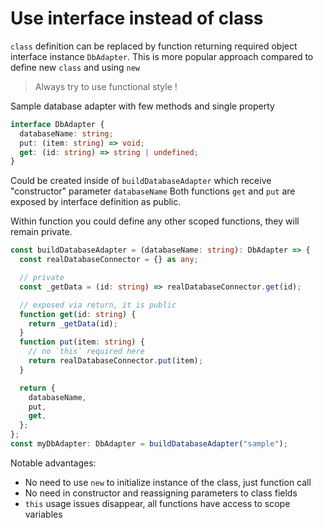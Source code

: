 # Use interface instead of class

`class` definition can be replaced by function returning required object interface instance `DbAdapter`.
This is more popular approach compared to define new `class` and using `new`

> Always try to use functional style !

Sample database adapter with few methods and single property

```ts
interface DbAdapter {
  databaseName: string;
  put: (item: string) => void;
  get: (id: string) => string | undefined;
}
```

Could be created inside of `buildDatabaseAdapter` which receive "constructor" parameter `databaseName`
Both functions `get` and `put` are exposed by interface definition as public.

Within function you could define any other scoped functions, they will remain private.

```ts
const buildDatabaseAdapter = (databaseName: string): DbAdapter => {
  const realDatabaseConnector = {} as any;

  // private
  const _getData = (id: string) => realDatabaseConnector.get(id);

  // exposed via return, it is public
  function get(id: string) {
    return _getData(id);
  }
  function put(item: string) {
    // no `this` required here
    return realDatabaseConnector.put(item);
  }

  return {
    databaseName,
    put,
    get,
  };
};
const myDbAdapter: DbAdapter = buildDatabaseAdapter("sample");
```

Notable advantages:

- No need to use `new` to initialize instance of the class, just function call
- No need in constructor and reassigning parameters to class fields
- `this` usage issues disappear, all functions have access to scope variables

